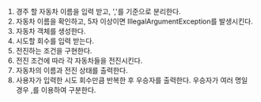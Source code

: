 1. 경주 할 자동차 이름을 입력 받고, ','를 기준으로 분리한다.
2. 자동차 이름을 확인하고, 5자 이상이면 IllegalArgumentException를 발생시킨다.
3. 자동차 객체를 생성한다.
4. 시도할 회수를 입력 받는다. 
5. 전진하는 조건을 구현한다. 
6. 전진 조건에 따라 각 자동차들을 전진시킨다.
7. 자동차의 이름과 전진 상태를 출력한다. 
8. 사용자가 입력한 시도 회수만큼 반복한 후 우승자를 출력한다. 우승자가 여러 명일 경우 ,를 이용하여 구분한다.
